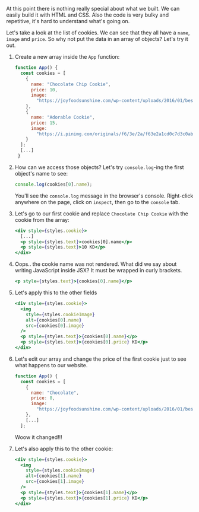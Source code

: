 At this point there is nothing really special about what we built. We can easily build it with HTML and CSS. Also the code is very bulky and repetitive, it's hard to understand what's going on.

Let's take a look at the list of cookies. We can see that they all have a `name`, `image` and `price`. So why not put the data in an array of objects? Let's try it out.

1. Create a new array inside the `App` function:

   ```javascript
   function App() {
     const cookies = [
       {
         name: "Chocolate Chip Cookie",
         price: 10,
         image:
           "https://joyfoodsunshine.com/wp-content/uploads/2016/01/best-chocolate-chip-cookies-recipe-ever-no-chilling-1.jpg"
       },
       {
         name: "Adorable Cookie",
         price: 15,
         image:
           "https://i.pinimg.com/originals/f6/3e/2a/f63e2a1cd0c7d3c0ab9cd277d3f32050.jpg"
       }
     ];
     [...]
    }
   ```

2. How can we access those objects? Let's try `console.log`-ing the first object's name to see:

   ```javascript
   console.log(cookies[0].name);
   ```

   You'll see the `console.log` message in the browser's console. Right-click anywhere on the page, click on `inspect`, then go to the `console` tab.

3. Let's go to our first cookie and replace `Chocolate Chip Cookie` with the cookie from the array:

   ```jsx
   <div style={styles.cookie}>
     [...]
     <p style={styles.text}>cookies[0].name</p>
     <p style={styles.text}>10 KD</p>
   </div>
   ```

4. Oops.. the cookie name was not rendered. What did we say about writing JavaScript inside JSX? It must be wrapped in curly brackets.

   ```jsx
   <p style={styles.text}>{cookies[0].name}</p>
   ```

5. Let's apply this to the other fields

   ```jsx
   <div style={styles.cookie}>
     <img
       style={styles.cookieImage}
       alt={cookies[0].name}
       src={cookies[0].image}
     />
     <p style={styles.text}>{cookies[0].name}</p>
     <p style={styles.text}>{cookies[0].price} KD</p>
   </div>
   ```

6. Let's edit our array and change the price of the first cookie just to see what happens to our website.

   ```javascript
   function App() {
     const cookies = [
       {
         name: "Chocolate",
         price: 8,
         image:
           "https://joyfoodsunshine.com/wp-content/uploads/2016/01/best-chocolate-chip-cookies-recipe-ever-no-chilling-1.jpg"
       },
       [...]
     ];
   ```

   Woow it changed!!!

7. Let's also apply this to the other cookie:

   ```jsx
   <div style={styles.cookie}>
     <img
       style={styles.cookieImage}
       alt={cookies[1].name}
       src={cookies[1].image}
     />
     <p style={styles.text}>{cookies[1].name}</p>
     <p style={styles.text}>{cookies[1].price} KD</p>
   </div>
   ```
